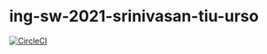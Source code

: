 # ing-sw-2021-srinivasan-tiu-urso

[![CircleCI](https://circleci.com/gh/ravifrancesco/ing-sw-2021-srinivasan-tiu-urso.svg?style=svg&circle-token=d3f29cd7ec4c22170ffb9ec47a837be042e69e76)](https://circleci.com/gh/ravifrancesco/ing-sw-2021-srinivasan-tiu-urso)

